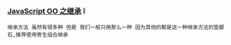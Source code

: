 ### [JavaScript OO 之继承](#top) :grey_exclamation: <b id="top"></b>
`继承方法 虽然有很多种 但是 我们一般只用那么一种 因为其他的都是这一种继承方法的垫脚石,推荐使用寄生组合继承`
